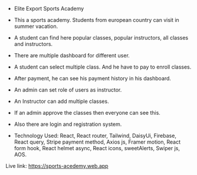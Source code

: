 * Elite Export Sports Academy

* This a sports academy. Students from european country can visit in summer vacation.
* A student can find here popular classes, popular instructors, all classes and instructors.
* There are multiple dashboard for different user.
* A student can select multiple class. And he have to pay to enroll classes.
* After payment, he can see his payment history in his dashboard.
* An admin can set role of users as instructor.
* An Instructor can add multiple classes.
* If an admin approve the classes then everyone can see this.
* Also there are login and registration system.

* Technology Used: React, React router, Tailwind, DaisyUi, Firebase, React query, Stripe payment method, Axios js, Framer motion, React form hook, React helmet async, React icons, sweetAlerts, Swiper js, AOS. 

Live link: https://sports-acedemy.web.app
